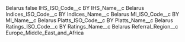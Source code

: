 <?xml version="1.0" encoding="UTF-8"?>
<CustomMetadata xmlns="http://soap.sforce.com/2006/04/metadata" xmlns:xsi="http://www.w3.org/2001/XMLSchema-instance" xmlns:xsd="http://www.w3.org/2001/XMLSchema">
    <label>Belarus</label>
    <protected>false</protected>
    <values>
        <field>IHS_ISO_Code__c</field>
        <value xsi:type="xsd:string">BY</value>
    </values>
    <values>
        <field>IHS_Name__c</field>
        <value xsi:type="xsd:string">Belarus</value>
    </values>
    <values>
        <field>Indices_ISO_Code__c</field>
        <value xsi:type="xsd:string">BY</value>
    </values>
    <values>
        <field>Indices_Name__c</field>
        <value xsi:type="xsd:string">Belarus</value>
    </values>
    <values>
        <field>MI_ISO_Code__c</field>
        <value xsi:type="xsd:string">BY</value>
    </values>
    <values>
        <field>MI_Name__c</field>
        <value xsi:type="xsd:string">Belarus</value>
    </values>
    <values>
        <field>Platts_ISO_Code__c</field>
        <value xsi:type="xsd:string">BY</value>
    </values>
    <values>
        <field>Platts_Name__c</field>
        <value xsi:type="xsd:string">Belarus</value>
    </values>
    <values>
        <field>Ratings_ISO_Code__c</field>
        <value xsi:type="xsd:string">BY</value>
    </values>
    <values>
        <field>Ratings_Name__c</field>
        <value xsi:type="xsd:string">Belarus</value>
    </values>
    <values>
        <field>Referral_Region__c</field>
        <value xsi:type="xsd:string">Europe_Middle_East_and_Africa</value>
    </values>
</CustomMetadata>
